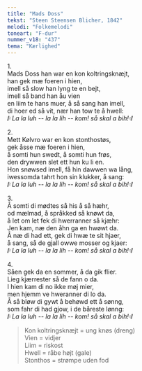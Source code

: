 ```yaml
---
title: "Mads Doss"
tekst: "Steen Steensen Blicher, 1842"
melodi: "Folkemelodi"
toneart: "F-dur"
nummer_v18: "437"
tema: "Kærlighed"
---
```


1\.\
Mads Doss han war en kon koltringsknæjt,\
han gek mæ foeren i hien,\
imell så slow han lyng te en bejt,\
imell så band han åu vien\
en liim te hans muer, å så sang han imell,\
di hoer ed så vit, nær han tow te å hwell:\
*𝄆 La la luh -- la la lih -- kom! så skal a bih!𝄇*

2\.\
Mett Kølvro war en kon stonthostøs,\
gek åsse mæ foeren i hien,\
å somti hun swedt, å somti hun frøs,\
den drywwen slet ett hun ku li en.\
Hon snøwsed imell, få hin dawwen wa lång,\
iwessomda tahrt hon sin klukker, å sang:\
*𝄆 La la luh -- la la lih -- kom! så skal a bih!𝄇*

3\.\
Å somti di mødtes så his å så hæhr,\
od mælmad, å språkked så knøwt da,\
å let om let fek di hwerranner så kjæhr:\
Jen kam, næ den åhn ga en hwøwt da.\
Å næ di had ett, gek di hwæ te sit hjaer,\
å sang, så de gjall owwe mosser og kjaer:\
*𝄆 La la luh -- la la lih -- kom! så skal a bih!𝄇*

4\.\
Såen gek da en sommer, å da gik flier.\
Lieg kjærrester så de fann o da.\
I hien kam di no ikke møj mier,\
men hjemm ve hweranner di lo da.\
Å så bløw di gywt å behøwd ett å sønng,\
som fahr di had gjow, i de båreste lønng:\
*𝄆 La la luh -- la la lih -- kom! så skal a bih!𝄇*

> Kon koltringsknæjt = ung knøs (dreng) \
> Vien = vidjer \
> Liim = riskost \
> Hwell = råbe højt (gale) \
> Stonthos = strømpe uden fod
